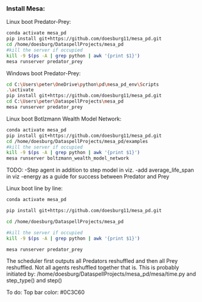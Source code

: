 ### Install Mesa:

Linux boot Predator-Prey:
```bash
conda activate mesa_pd
pip install git+https://github.com/doesburg11/mesa_pd.git
cd /home/doesburg/DataspellProjects/mesa_pd
#kill the server if occupied
kill -9 $(ps -A | grep python | awk '{print $1}')
mesa runserver predator_prey
```
Windows boot Predator-Prey:
```bash
cd C:\Users\peter\OneDrive\python\pd\mesa_pd_env\Scripts
.\activate
pip install git+https://github.com/doesburg11/mesa_pd.git
cd C:\Users\peter\DataspellProjects\mesa_pd
mesa runserver predator_prey
```
Linux boot Botlzmann Wealth Model Network:
```bash
conda activate mesa_pd
pip install git+https://github.com/doesburg11/mesa_pd.git
cd /home/doesburg/DataspellProjects/mesa_pd/examples
#kill the server if occupied
kill -9 $(ps -A | grep python | awk '{print $1}')
mesa runserver boltzmann_wealth_model_network
```

TODO:
-Step agent in addition to step model in viz.
-add average_life_span in viz
-energy as a guide for success between Predator and Prey 


Linux boot line by line:
```bash
conda activate mesa_pd
```
```bash
pip install git+https://github.com/doesburg11/mesa_pd.git
```
```bash
cd /home/doesburg/DataspellProjects/mesa_pd
```
```bash
#kill the server if occupied
kill -9 $(ps -A | grep python | awk '{print $1}')
```
```bash
mesa runserver predator_prey
```

The scheduler first outputs all Predators reshuffled and then all Prey reshuffled.
Not all agents reshuffled together that is.
 This is probably initiated by:
/home/doesburg/DataspellProjects/mesa_pd/mesa/time.py
and step_type() and step()

To do:
Top bar color: #0C3C60
